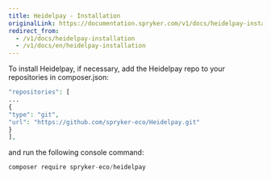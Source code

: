 ```yaml
---
title: Heidelpay - Installation
originalLink: https://documentation.spryker.com/v1/docs/heidelpay-installation
redirect_from:
  - /v1/docs/heidelpay-installation
  - /v1/docs/en/heidelpay-installation
---
```


To install Heidelpay, if necessary, add  the Heidelpay repo to your repositories in composer.json:

 ```php
 "repositories": [
 ...
 {
 "type": "git",
 "url": "https://github.com/spryker-eco/Heidelpay.git"
 }
 ],
 ```

and run the following console command:
```php
composer require spryker-eco/heidelpay
```

